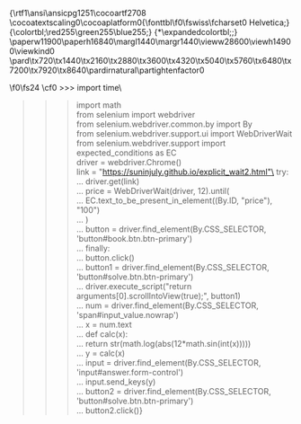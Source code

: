 {\rtf1\ansi\ansicpg1251\cocoartf2708
\cocoatextscaling0\cocoaplatform0{\fonttbl\f0\fswiss\fcharset0 Helvetica;}
{\colortbl;\red255\green255\blue255;}
{\*\expandedcolortbl;;}
\paperw11900\paperh16840\margl1440\margr1440\vieww28600\viewh14900\viewkind0
\pard\tx720\tx1440\tx2160\tx2880\tx3600\tx4320\tx5040\tx5760\tx6480\tx7200\tx7920\tx8640\pardirnatural\partightenfactor0

\f0\fs24 \cf0 >>> import time\
>>> import math\
>>> from selenium import webdriver\
>>> from selenium.webdriver.common.by import By\
>>> from selenium.webdriver.support.ui import WebDriverWait\
>>> from selenium.webdriver.support import expected_conditions as EC\
>>> driver = webdriver.Chrome()\
>>> link = "https://suninjuly.github.io/explicit_wait2.html"\
>>> try:\
...     driver.get(link)\
...     price = WebDriverWait(driver, 12).until(\
...         EC.text_to_be_present_in_element((By.ID, "price"), "100")\
...     )\
...     button = driver.find_element(By.CSS_SELECTOR, 'button#book.btn.btn-primary')\
... finally:\
...     button.click()\
...     button1 = driver.find_element(By.CSS_SELECTOR, 'button#solve.btn.btn-primary')\
...     driver.execute_script("return arguments[0].scrollIntoView(true);", button1)\
...     num = driver.find_element(By.CSS_SELECTOR, 'span#input_value.nowrap')\
...     x = num.text\
...     def calc(x):\
...         return str(math.log(abs(12*math.sin(int(x)))))\
...     y = calc(x)\
...     input = driver.find_element(By.CSS_SELECTOR, 'input#answer.form-control')\
...     input.send_keys(y)\
...     button2 = driver.find_element(By.CSS_SELECTOR, 'button#solve.btn.btn-primary')\
...     button2.click()}
